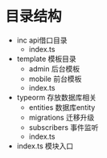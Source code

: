 # 目录结构
- inc api借口目录
  - index.ts
- template 模板目录
  - admin 后台模板
  - mobile 前台模板
  - index.ts
- typeorm 存放数据库相关
  - entities 数据库entity
  - migrations 迁移升级
  - subscribers 事件监听
  - index.ts 
- index.ts 模块入口
